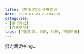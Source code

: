 ```yaml
---
title: 《中国优势》读书笔记
date: 2020-01-23 22:03:08
categories:
- [读书笔记]
- [终身学习]
tags: [中国优势, 创新, 科技, 中国制造]
---
```

努力阅读中ing...
